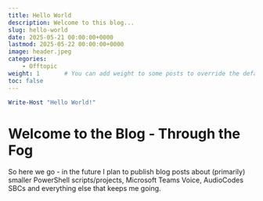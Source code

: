 ```yaml
---
title: Hello World
description: Welcome to this blog...
slug: hello-world
date: 2025-05-21 00:00:00+0000
lastmod: 2025-05-22 00:00:00+0000
image: header.jpeg
categories:
    - Offtopic
weight: 1       # You can add weight to some posts to override the default sorting (date descending)
toc: false
---
```


```powershell
Write-Host "Hello World!"
```

# Welcome to the Blog - Through the Fog 
So here we go - in the future I plan to publish blog posts about (primarily) smaller PowerShell scripts/projects, Microsoft Teams Voice, AudioCodes SBCs and everything else that keeps me going.